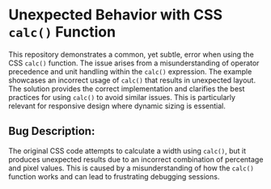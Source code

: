 # Unexpected Behavior with CSS `calc()` Function
This repository demonstrates a common, yet subtle, error when using the CSS `calc()` function. The issue arises from a misunderstanding of operator precedence and unit handling within the `calc()` expression.  The example showcases an incorrect usage of `calc()` that results in unexpected layout. The solution provides the correct implementation and clarifies the best practices for using `calc()` to avoid similar issues.  This is particularly relevant for responsive design where dynamic sizing is essential.

## Bug Description:
The original CSS code attempts to calculate a width using `calc()`, but it produces unexpected results due to an incorrect combination of percentage and pixel values.  This is caused by a misunderstanding of how the `calc()` function works and can lead to frustrating debugging sessions.